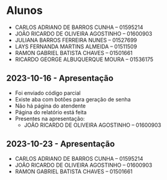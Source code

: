 # Alunos

* CARLOS ADRIANO DE BARROS CUNHA – 01595214
* JOÃO RICARDO DE OLIVEIRA AGOSTINHO – 01600903
* JULIANA BARROS FERREIRA NUNES – 01527699
* LAYS FERNANDA MARTINS ALMEIDA – 01511509
* RAMON GABRIEL BATISTA CHAVES – 01501661
* RICARDO GEORGE ALBUQUERQUE MOURA – 01536175

## 2023-10-16 - Apresentação

* Foi enviado código parcial
* Existe aba com botões para geração de senha
* Não há página do atendente
* Página do relatório está feita
* Presentes na apresentação:
    * JOÃO RICARDO DE OLIVEIRA AGOSTINHO – 01600903

## 2023-10-23 - Apresentação

* CARLOS ADRIANO DE BARROS CUNHA – 01595214
* JOÃO RICARDO DE OLIVEIRA AGOSTINHO – 01600903
* RAMON GABRIEL BATISTA CHAVES – 01501661
